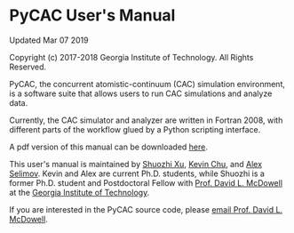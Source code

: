 # PyCAC User's Manual

Updated Mar 07 2019

Copyright (c) 2017-2018 Georgia Institute of Technology. All Rights Reserved.

PyCAC, the concurrent atomistic-continuum (CAC) simulation environment, is a software suite that allows users to run CAC simulations and analyze data.

Currently, the CAC simulator and analyzer are written in Fortran 2008, with different parts of the workflow glued by a Python scripting interface.

A pdf version of this manual can be downloaded <a href="PyCAC.pdf" target="_blank">here</a>.

This user's manual is maintained by [Shuozhi Xu](https://shuozhixu.cnsi.ucsb.edu), [Kevin Chu](mailto:kchu41@gatech.edu), and [Alex Selimov](mailto:aselimov3@gatech.edu). Kevin and Alex are current Ph.D. students, while Shuozhi is a former Ph.D. student and Postdoctoral Fellow with [Prof. David L. McDowell](http://www.me.gatech.edu/faculty/mcdowell) at the [Georgia Institute of Technology](http://www.gatech.edu).

If you are interested in the PyCAC source code, please [email Prof. David L. McDowell](mailto:david.mcdowell@me.gatech.edu).

<script type='text/javascript' id='clustrmaps' src='//cdn.clustrmaps.com/map_v2.js?cl=ffffff&w=200&t=n&d=30Dl_9gZAj_TuS16lGZOr7R3TE1Zp0o2NetG4zABRec'></script>

